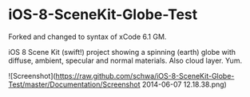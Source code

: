 # iOS-8-SceneKit-Globe-Test

Forked and changed to syntax of xCode 6.1 GM.

iOS 8 Scene Kit (swift!) project showing a spinning (earth) globe with diffuse, ambient, specular and normal materials. Also cloud layer. Yum.

![Screenshot](https://raw.github.com/schwa/iOS-8-SceneKit-Globe-Test/master/Documentation/Screenshot 2014-06-07 12.18.38.png)
